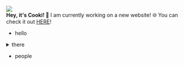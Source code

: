 ![](http://cooki-studios.github.io/img/CookiWeb.png)
<br>
__Hey, it's Cooki! 👋__
I am currently working on a new website! 🌐 You can check it out [HERE](https://cooki-studios.github.io)!
<br>
- hello
>
<details>
  <summary>
    there
  </summary>
  
  <br>
  ```javascript
    console.log("You're not meant to be here! 🤨");
  ```
</details>

- people
